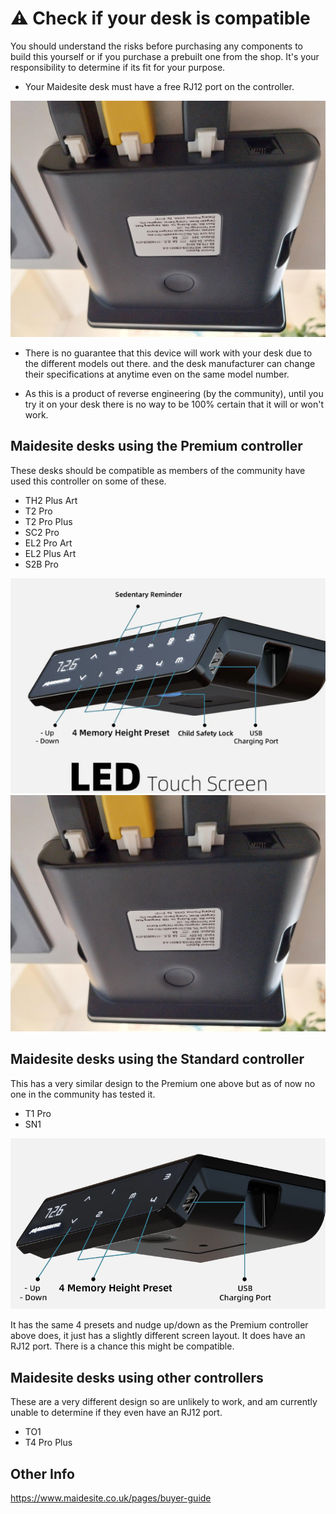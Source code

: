 # ⚠️ Check if your desk is compatible
You should understand the risks before purchasing any components to build this yourself or if you purchase a prebuilt one from the shop. It's your responsibility to determine if its fit for your purpose. 

- Your Maidesite desk must have a free RJ12 port on the controller.

![](images/MaidsiteDeskControlBox-Back.jpg)

- There is no guarantee that this device will work with your desk due to the different models out there. and the desk manufacturer can change their specifications at anytime even on the same model number.

- As this is a product of reverse engineering (by the community), until you try it on your desk there is no way to be 100% certain that it will or won't work.


## Maidesite desks using the Premium controller 
These desks should be compatible as members of the community have used this controller on some of these.

- TH2 Plus Art
- T2 Pro
- T2 Pro Plus
- SC2 Pro
- EL2 Pro Art
- EL2 Plus Art
- S2B Pro

![](images/MaidesiteDeskControlBox-Premium.png)
![](images/MaidsiteDeskControlBox-Back.jpg)


## Maidesite desks using the Standard controller
This has a very similar design to the Premium one above but as of now no one in the community has tested it. 

- T1 Pro
- SN1

![](images/MaidesiteDeskControlBox-standard.png)

It has the same 4 presets and nudge up/down as the Premium controller above does, it just has a slightly different screen layout. It does have an RJ12 port. There is a chance this might be compatible.


## Maidesite desks using other controllers 
These are a very different design so are unlikely to work, and am currently unable to determine if they even have an RJ12 port.

- TO1 
- T4 Pro Plus

## Other Info
https://www.maidesite.co.uk/pages/buyer-guide
